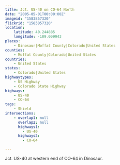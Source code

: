 ```yaml
---
title: Jct. US-40 on CO-64 North
date: "2005-05-01T00:00:00Z"
imageid: "1583857320"
flickrid: "1583857320"
location:
    latitude: 40.244885
    longitude: -109.009943
places:
    - Dinosaur|Moffat County|Colorado|United States
counties:
    - Moffat County|Colorado|United States
countries:
    - United States
states:
    - Colorado|United States
highwaytypes:
    - US Highway
    - Colorado State Highway
highways:
    - US-40
    - CO-64
tags:
    - Shield
intersections:
    - overlap1: null
      overlap2: null
      highways1:
        - US-40
      highways2:
        - CO-64

---
```

Jct. US-40 at western end of CO-64 in Dinosaur.